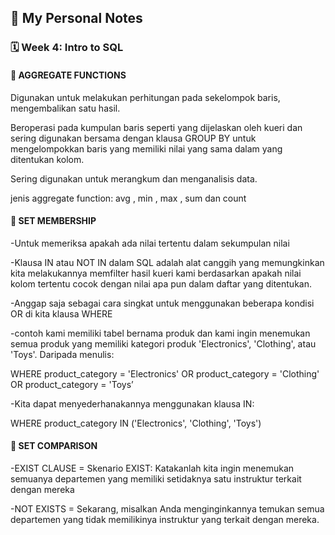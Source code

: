 ## 📘 My Personal Notes

### 🗓️ Week 4: Intro to SQL

#### 📍 AGGREGATE FUNCTIONS

Digunakan untuk melakukan perhitungan pada sekelompok baris,
mengembalikan satu hasil.

Beroperasi pada kumpulan baris seperti yang dijelaskan oleh kueri dan
sering digunakan bersama dengan klausa GROUP BY
untuk mengelompokkan baris yang memiliki nilai yang sama dalam yang ditentukan
kolom.

Sering digunakan untuk merangkum dan menganalisis data.

jenis aggregate function: avg , min , max , sum dan count

#### 📍 SET MEMBERSHIP

-Untuk memeriksa apakah ada nilai tertentu dalam sekumpulan nilai

-Klausa IN atau NOT IN dalam SQL adalah alat canggih yang memungkinkan kita melakukannya
memfilter hasil kueri kami berdasarkan apakah nilai kolom tertentu
cocok dengan nilai apa pun dalam daftar yang ditentukan.

-Anggap saja sebagai cara singkat untuk menggunakan beberapa kondisi OR di kita
klausa WHERE

-contoh kami memiliki tabel bernama produk dan kami ingin menemukan semua produk
yang memiliki kategori produk 'Electronics', 'Clothing', atau 'Toys'.
Daripada menulis:

WHERE product_category = 'Electronics' OR product_category = 'Clothing' OR
product_category = 'Toys’

-Kita dapat menyederhanakannya menggunakan klausa IN:

WHERE product_category IN ('Electronics', 'Clothing', 'Toys')


#### 📍 SET COMPARISON

-EXIST CLAUSE = Skenario EXIST: Katakanlah kita ingin menemukan semuanya
departemen yang memiliki setidaknya satu instruktur
terkait dengan mereka

-NOT EXISTS = Sekarang, misalkan Anda menginginkannya
temukan semua departemen yang tidak memilikinya
instruktur yang terkait dengan mereka.
